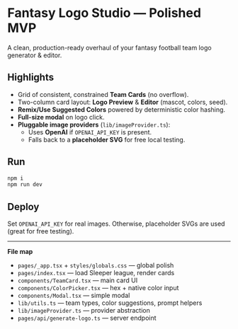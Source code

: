 # Fantasy Logo Studio — Polished MVP

A clean, production-ready overhaul of your fantasy football team logo generator & editor.

## Highlights
- Grid of consistent, constrained **Team Cards** (no overflow).
- Two-column card layout: **Logo Preview** & **Editor** (mascot, colors, seed).
- **Remix/Use Suggested Colors** powered by deterministic color hashing.
- **Full-size modal** on logo click.
- **Pluggable image providers** (`lib/imageProvider.ts`):
  - Uses **OpenAI** if `OPENAI_API_KEY` is present.
  - Falls back to a **placeholder SVG** for free local testing.

## Run
```bash
npm i
npm run dev
```

## Deploy
Set `OPENAI_API_KEY` for real images. Otherwise, placeholder SVGs are used (great for free testing).

---

**File map**
- `pages/_app.tsx` + `styles/globals.css` — global polish
- `pages/index.tsx` — load Sleeper league, render cards
- `components/TeamCard.tsx` — main card UI
- `components/ColorPicker.tsx` — hex + native color input
- `components/Modal.tsx` — simple modal
- `lib/utils.ts` — team types, color suggestions, prompt helpers
- `lib/imageProvider.ts` — provider abstraction
- `pages/api/generate-logo.ts` — server endpoint
